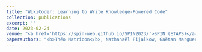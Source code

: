 ```yaml
---
title: "WikiCoder: Learning to Write Knowledge-Powered Code"
collection: publications
excerpt: ''
date: 2023-02-24
venue: "<a href='https://spin-web.github.io/SPIN2023/'>SPIN (ETAPS)</a>"
paperauthors: "<b>Théo Matricon</b>, Nathanaël Fijalkow, Gaëtan Margueritte"
---
```


